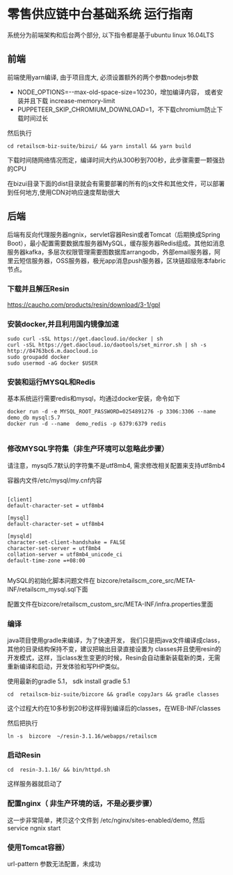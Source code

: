 # 零售供应链中台基础系统 运行指南


系统分为前端架构和后台两个部分, 以下指令都是基于ubuntu linux 16.04LTS

## 前端 
前端使用yarn编译, 由于项目庞大, 必须设置额外的两个参数nodejs参数
* NODE_OPTIONS=--max-old-space-size=10230，增加编译内容， 或者安装并且下载 increase-memory-limit 
* PUPPETEER_SKIP_CHROMIUM_DOWNLOAD=1，不下载chromium防止下载时间过长

然后执行

```
cd retailscm-biz-suite/bizui/ && yarn install && yarn build

```

下载时间随网络情况而定，编译时间大约从300秒到700秒，此步骤需要一颗强劲的CPU

在bizui目录下面的dist目录就会有需要部署的所有的js文件和其他文件，可以部署到任何地方,使用CDN对响应速度帮助很大

## 后端

后端有反向代理服务器ngnix，servlet容器Resin或者Tomcat（后期换成Spring Boot），最小配置需要数据库服务器MySQL，缓存服务器Redis组成。其他如消息服务器kafka，多层次权限管理需要图数据库arrangodb，外部email服务器，阿里云短信服务器，OSS服务器，极光app消息push服务器，区块链超级账本fabric节点。

### 下载并且解压Resin

https://caucho.com/products/resin/download/3-1/gpl

### 安装docker,并且利用国内镜像加速
```
sudo curl -sSL https://get.daocloud.io/docker | sh 
curl -sSL https://get.daocloud.io/daotools/set_mirror.sh | sh -s http://84763bc6.m.daocloud.io 
sudo groupadd docker 
sudo usermod -aG docker $USER 
```

### 安装和运行MYSQL和Redis



基本系统运行需要redis和mysql，均通过docker安装，命令如下

```
docker run -d -e MYSQL_ROOT_PASSWORD=0254891276 -p 3306:3306 --name demo_db mysql:5.7
docker run -d --name  demo_redis -p 6379:6379 redis
 
```
### 修改MYSQL字符集（非生产环境可以忽略此步骤）

请注意，mysql5.7默认的字符集不是utf8mb4, 需求修改相关配置来支持utf8mb4

容器内文件/etc/mysql/my.cnf内容

```

[client]
default-character-set = utf8mb4

[mysql]
default-character-set = utf8mb4

[mysqld]
character-set-client-handshake = FALSE
character-set-server = utf8mb4
collation-server = utf8mb4_unicode_ci
default-time-zone =+08:00


```

MySQL的初始化脚本问题文件在 bizcore/retailscm_core_src/META-INF/retailscm_mysql.sql下面

配置文件在bizcore/retailscm_custom_src/META-INF/infra.properties里面



### 编译

java项目使用gradle来编译，为了快速开发， 我们只是把java文件编译成class，其他的目录结构保持不变，建议把输出目录直接设置为 classes并且使用resin的开发模式，这样，当class发生变更的时候，Resin会自动重新装载新的类，无需重新编译和启动，开发体验和写PHP类似。

使用最新的gradle 5.1， sdk install gradle 5.1

```
cd  retailscm-biz-suite/bizcore && gradle copyJars && gradle classes
```

这个过程大约在10多秒到20秒这样得到编译后的classes，在WEB-INF/classes

然后把执行 
```
ln -s  bizcore  ~/resin-3.1.16/webapps/retailscm
```
### 启动Resin

```
cd  resin-3.1.16/ && bin/httpd.sh
```
这样服务器就启动了


### 配置nginx（ 非生产环境的话，不是必要步骤）

这一步非常简单，拷贝这个文件到 /etc/nginx/sites-enabled/demo, 然后 service ngnix start



### 使用Tomcat容器）

url-pattern 参数无法配置，未成功



